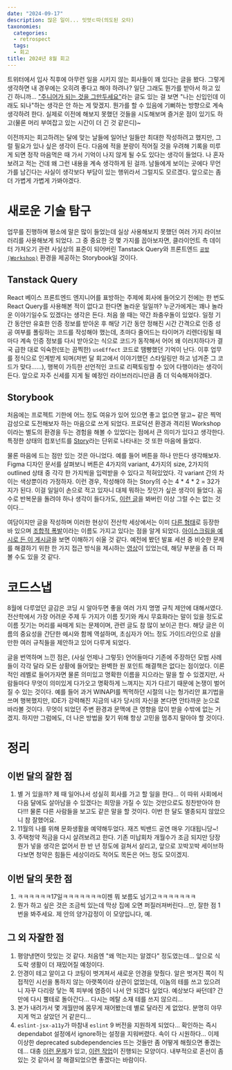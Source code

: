 ```yaml
---
date: "2024-09-17"
description: 많은 일이... 잇엇ㄷ따(의도된 오타)
taxonomies:
  categories:
  - retrospect
  tags:
  - 회고
title: 2024년 8월 회고
---
```


트위터에서 입사 직후에 아무런 일을 시키지 않는 회사들이 꽤 있다는 글을 봤다. 그렇게 생각하면 내 경우에는 오히려 좋다고 해야 하려나? 일단 그래도 뭔가를 받아서 하고 있긴 하니까... ["주니어가 되는 것을 그만두세요"](https://hellomooneekim.netlify.app/stop-being-a-junior/)라는 글도 있는 걸 보면 "나는 신입인데 이래도 되나"하는 생각은 안 하는 게 맞겠지. 뭔가를 할 수 있음에 기뻐하는 방향으로 계속 생각하려 한다. 실제로 이전에 해보지 못했던 것들을 시도해보며 즐거운 점이 있기도 하고(물론 머리 부여잡고 있는 시간이 더 긴 것 같은디)~

이전까지는 회고하려는 달에 맞는 날들에 일어난 일들만 최대한 작성하려고 했지만, 그럴 필요가 있나 싶은 생각이 든다. 다음에 적을 분량이 적어질 것을 우려해 기록을 미루게 되면 정작 마음먹은 때 가서 기억이 나지 않게 될 수도 있다는 생각이 들었다. 나 혼자 보려고 적는 건데 왜 그런 내용을 계속 생각하게 된 걸까. 남들에게 보이는 곳에다 무언가를 남긴다는 사실이 생각보다 부담이 있는 행위라서 그럴지도 모르겠다. 앞으로는 좀 더 가볍게 가볍게 가봐야겠다.

# 새로운 기술 탐구
업무를 진행하며 평소에 말은 많이 들었는데 실상 사용해보지 못했던 여러 가지 라이브러리를 사용해보게 되었다. 그 중 중요한 것 몇 가지를 꼽아보자면, 클라이언트 측 데이터 가져오기 관련 사실상의 표준이 되어버린 Tanstack Query와 프론트엔드 [`공방(Workshop)`](https://bradfrost.com/blog/post/the-workshop-and-the-storefront/) 환경을 제공하는 Storybook일 것이다.

## Tanstack Query
React 베이스 프론트엔드 엔지니어를 표방하는 주제에 회사에 들어오기 전에는 한 번도 React Query를 사용해본 적이 없다고 한다면 놀라운 일일까? 누군가에게는 꽤나 놀라운 이야기일수도 있겠다는 생각은 든다. 처음 쓸 때는 약간 좌충우돌이 있었다. 일정 기간 동안만 유효한 인증 정보를 받아온 후 해당 기간 동안 정해진 시간 간격으로 인증 성공 여부를 폴링하는 코드를 작성해야 했는데, 초마다 줄어드는 타이머가 리렌더링될 때마다 계속 인증 정보를 다시 받아오는 식으로 코드가 동작해서 어어 왜 이러지하다가 결국 급한 대로 익숙한(또는 끔찍한) `useEffect` 코드로 땜빵했던 기억이 난다. 이후 업무를 정식으로 인계받게 되며(저번 달 회고에서 이야기했던 스타일링만 하고 넘겨준 그 코드가 맞다......), 행복이 가득한 선언적인 코드로 리팩토링할 수 있어 다행이라는 생각이 든다. 앞으로 자주 신세를 지게 될 예정인 라이브러리니만큼 좀 더 익숙해져야겠다.

## Storybook
처음에는 프로젝트 기한에 어느 정도 여유가 있어 있으면 좋고 없으면 말고~ 같은 찍먹 감성으로 도전해보자 하는 마음으로 쓰게 되었다. 프로덕션 환경과 격리된 Workshop이라는 별도의 환경을 두는 경험을 해볼 수 있었다는 점에서 큰 의미가 있다고 생각한다. 특정한 상태의 컴포넌트를 [Story](https://github.com/ComponentDriven/csf)라는 단위로 나타내는 것 또한 마음에 들었다.

물론 마음에 드는 점만 있는 것은 아니었다. 예를 들어 버튼을 하나 만든다 생각해보자. Figma 디자인 문서를 살펴보니 버튼은 4가지의 variant, 4가지의 size, 2가지의 outlined 상태 중 각각 한 가지씩을 입력받을 수 있다고 적혀있었다. 각 variant 간의 차이는 색상뿐이라 가정하자. 이런 경우, 작성해야 하는 Story의 수는 4 * 4 * 2 = 32가지가 된다. 이걸 일일이 손으로 적고 있자니 대체 뭐하는 짓인가 싶은 생각이 들었다. 꼼수로 반복문을 돌려야 하나 생각이 들다가도, [이런 글](https://simsimjae.tistory.com/391)을 봐버린 이상 그럴 수는 없는 것이다...

여담이지만 글을 작성하며 이러한 현상이 전산학 세상에서는 이미 [다른 형태](https://incheol-jung.gitbook.io/docs/study/object/2020-03-10-object-chap11#undefined-1)로 등장한 바 있으며 [조합적 폭발](https://intelligence.worldofcomputing.net/ai-search/combinatorial-explosion.html#.WPUxSIWcEiQ)이라는 이름도 가지고 있다는 점을 알게 되었다. [아이스크림을 예시로 든 이 게시글](https://www.freecodecamp.org/news/combinatorics-handle-with-care-ed808b48e5dd/)을 보면 이해하기 쉬울 것 같다. 예전에 봤던 발표 세션 중 비슷한 문제를 해결하기 위한 한 가지 접근 방식을 제시하는 [영상](https://www.youtube.com/watch?v=Hv_PhrfwerQ)이 있었는데, 해당 부분을 좀 더 파볼 수도 있을 것 같다.

# 코드스냅
8월에 다루었던 글감은 코딩 시 알아두면 좋을 여러 가지 명명 규칙 제안에 대해서였다. 전산학에서 가장 어려운 주제 두 가지가 이름 짓기와 캐시 무효화라는 말이 있을 정도로 이름 짓기는 머리를 싸매게 되는 문제이며, 관련 글도 참 많이 보이곤 한다. 해당 글은 이름의 중요성을 간단한 예시와 함께 역설하며, 초심자가 어느 정도 가이드라인으로 삼을 만한 여러 규칙들을 제안하고 있어 다루게 되었다.

글을 번역하며 느낀 점은, (사실 언제나 그렇듯) 언어들마다 기존에 주장하던 모범 사례들이 각각 달라 모든 상황에 들어맞는 완벽한 원 포인트 해결책은 없다는 점이었다. 이론적인 레벨로 들어가자면 물론 의미있고 명확한 이름을 지으라는 말을 할 수 있겠지만, 사람들마다 무엇이 의미있게 다가오고 명확하게 느껴지는 지가 다르기 때문에 논쟁이 벌어질 수 있는 것이다. 예를 들어 과거 WINAPI를 찍먹하던 시절의 나는 헝가리안 표기법을 쓰며 행복했지만, IDE가 강력해진 지금의 내가 당시의 자신을 본다면 안타까운 눈으로 바라볼 것이다. 무엇이 되었던 주변 환경과 문맥에 큰 영향을 많이 받을 수밖에 없는 거겠지. 하지만 그럼에도, 더 나은 방법을 찾기 위해 항상 고민을 멈추지 말아야 할 것이다.

# 정리
## 이번 달의 잘한 점
1. 별 거 있을까? 제 때 일어나서 성실히 회사를 가고 할 일을 한다... 이 따위 사회에서 다음 달에도 살아남을 수 있겠다는 희망을 가질 수 있는 것만으로도 칭찬받아야 한다!!! 물론 다른 사람들을 보고도 같은 말을 할 것이다. 이번 한 달도 멸종되지 않았으니 참 잘했어요.
2. 11월의 나를 위해 문화생활을 예약해두었다. 재즈 빅밴드 공연 매우 기대됩니당~!
3. 주택청약 적금을 다시 살려보려고 한다. 기존 미납회차 개월수가 조금 되지만 당장 뭔가 넣을 생각은 없어서 한 반 년 정도에 걸쳐서 살리고, 앞으로 꼬박꼬박 세이브하다보면 청약은 힘들든 세상이라도 적어도 목돈은 어느 정도 모이겠지.

## 이번 달의 못한 점
1. ㅋㅋㅋㅋㅋㅋ17일ㅋㅋㅋㅋㅋㅋㅋ이젠 뭐 보름도 넘기고ㅋㅋㅋㅋㅋㅋㅋ
2. 뭔가 하고 싶은 것은 조금씩 있는데 막상 집에 오면 퍼질러져버린다...만, 잘한 점 1번을 봐주세요. 제 안의 양가감정이 이 모양입니다, 예.

## 그 외 자잘한 점
1. 평양냉면이 맛있는 것 같다. 처음엔 "왜 먹는지는 알겠다" 정도였는데... 앞으로 식도락 생활이 더 재밌어질 예정이다.
2. 안경이 테고 알이고 다 코팅이 벗겨져서 새로운 안경을 맞췄다. 알은 벗겨진 쪽이 직접적인 시선을 통하지 않는 아랫쪽이라 상관이 없었는데, 이놈의 테를 쓰고 있으려니 자꾸 다리랑 닿는 쪽 피부에 염증이 나서 안 되겠다 싶었다. 예상보다 싸던데? 간만에 다시 뿔테로 돌아간다... 다시는 메탈 소재 테를 쓰지 않으리...
3. 본가 내려가서 몇 개월만에 몸무게 재어봤는데 별로 달라진 게 없었다. 분명히 야무지게 먹고 살았던 거 같은디...
4. `eslint-jsx-a11y`가 마참내 `eslint` 9 버전을 지원하게 되었다... 확인하는 즉시 dependabot 설정에서 ignore하는 설정을 지워버렸다. 속이 다 시원하다... 이제 이상한 deprecated subdependencies 뜨는 것들만 좀 어떻게 해줬으면 좋겠는데... 대충 [이런 문제](https://github.com/mapbox/node-pre-gyp/issues/877)가 있고, [이런 작업](https://github.com/mapbox/node-pre-gyp/pull/829)이 진행되는 모양이다. 내부적으로 혼선이 좀 있는 것 같아서 잘 해결되었으면 좋겠다는 바람이다.
